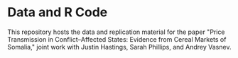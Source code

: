 # Data and R Code

This repository hosts the data and replication material for the paper "Price Transmission in Conflict–Affected States: Evidence from Cereal Markets of Somalia," joint work with Justin Hastings, Sarah Phillips, and Andrey Vasnev.


